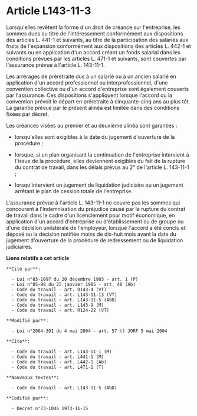 # Article L143-11-3

Lorsqu'elles revêtent la forme d'un droit de créance sur l'entreprise, les sommes dues au titre de l'intéressement
conformément aux dispositions des articles L. 441-1 et suivants, au titre de la participation des salariés aux fruits de
l'expansion conformément aux dispositions des articles L. 442-1 et suivants ou en application d'un accord créant un fonds
salarial dans les conditions prévues par les articles L. 471-1 et suivants, sont couvertes par l'assurance prévue à l'article
L. 143-11-1.

Les arrérages de préretraite dus à un salarié ou à un ancien salarié en application d'un accord professionnel ou
interprofessionnel, d'une convention collective ou d'un accord d'entreprise sont également couverts par l'assurance. Ces
dispositions s'appliquent lorsque l'accord ou la convention prévoit le départ en préretraite à cinquante-cinq ans au plus
tôt. La garantie prévue par le présent alinéa est limitée dans des conditions fixées par décret.

Les créances visées au premier et au deuxième alinéa sont garanties :

- lorsqu'elles sont exigibles à la date du jugement d'ouverture de la procédure ;

- lorsque, si un plan organisant la continuation de l'entreprise intervient à l'issue de la procédure, elles deviennent
exigibles du fait de la rupture du contrat de travail, dans les délais prévus au 2° de l'article L. 143-11-1 ;

- lorsqu'intervient un jugement de liquidation judiciaire ou un jugement arrêtant le plan de cession totale de l'entreprise.

L'assurance prévue à l'article L. 143-11-1 ne couvre pas les sommes qui concourent à l'indemnisation du préjudice causé par
la rupture du contrat de travail dans le cadre d'un licenciement pour motif économique, en application d'un accord
d'entreprise ou d'établissement ou de groupe ou d'une décision unilatérale de l'employeur, lorsque l'accord a été conclu et
déposé ou la décision notifiée moins de dix-huit mois avant la date du jugement d'ouverture de la procédure de redressement
ou de liquidation judiciaires.

**Liens relatifs à cet article**

	**Cité par**:

	  - Loi n°83-1097 du 20 décembre 1983 - art. 1 (P)
	  - Loi n°85-98 du 25 janvier 1985 - art. 40 (Ab)
	  - Code du travail - art. D143-4 (VT)
	  - Code du travail - art. L143-11-13 (VT)
	  - Code du travail - art. L143-11-5 (AbD)
	  - Code du travail - art. L143-9 (M)
	  - Code du travail - art. R124-22 (VT)

	**Modifié par**:

	  - Loi n°2004-391 du 4 mai 2004 - art. 57 () JORF 5 mai 2004

	**Cite**:

	  - Code du travail - art. L143-11-1 (M)
	  - Code du travail - art. L441-1 (M)
	  - Code du travail - art. L442-1 (Ab)
	  - Code du travail - art. L471-1 (T)

	**Nouveaux textes**:

	  - Code du travail - art. L143-11-5 (AbD)

	**Codifié par**:

	  - Décret n°73-1046 1973-11-15
